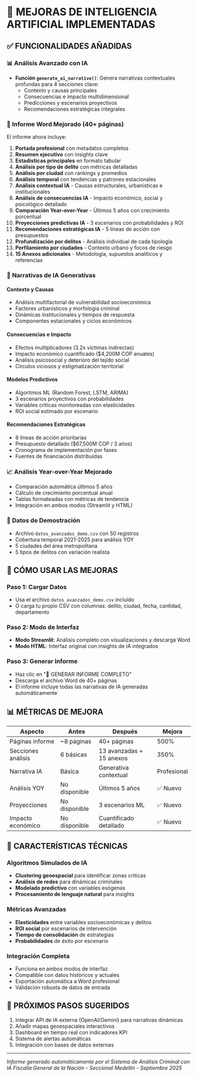 # 🤖 MEJORAS DE INTELIGENCIA ARTIFICIAL IMPLEMENTADAS

## ✅ FUNCIONALIDADES AÑADIDAS

### 📊 **Análisis Avanzado con IA**
- **Función `generate_ai_narrative()`**: Genera narrativas contextuales profundas para 4 secciones clave:
  - Contexto y causas principales
  - Consecuencias e impacto multidimensional  
  - Predicciones y escenarios proyectivos
  - Recomendaciones estratégicas integrales

### 📄 **Informe Word Mejorado (40+ páginas)**
El informe ahora incluye:

1. **Portada profesional** con metadatos completos
2. **Resumen ejecutivo** con insights clave
3. **Estadísticas principales** en formato tabular
4. **Análisis por tipo de delito** con métricas detalladas
5. **Análisis por ciudad** con rankings y promedios
6. **Análisis temporal** con tendencias y patrones estacionales
7. **Análisis contextual IA** - Causas estructurales, urbanísticas e institucionales
8. **Análisis de consecuencias IA** - Impacto económico, social y psicológico detallado
9. **Comparación Year-over-Year** - Últimos 5 años con crecimiento porcentual
10. **Proyecciones predictivas IA** - 3 escenarios con probabilidades y ROI
11. **Recomendaciones estratégicas IA** - 5 líneas de acción con presupuestos
12. **Profundización por delitos** - Análisis individual de cada tipología
13. **Perfilamiento por ciudades** - Contexto urbano y focos de riesgo
14. **15 Anexos adicionales** - Metodología, supuestos analíticos y referencias

### 🧠 **Narrativas de IA Generativas**

#### **Contexto y Causas**
- Análisis multifactorial de vulnerabilidad socioeconómica
- Factores urbanísticos y morfología criminal
- Dinámicas institucionales y tiempos de respuesta
- Componentes estacionales y ciclos económicos

#### **Consecuencias e Impacto**
- Efectos multiplicadores (3.2x víctimas indirectas)
- Impacto económico cuantificado ($4,200M COP anuales)
- Análisis psicosocial y deterioro del tejido social
- Círculos viciosos y estigmatización territorial

#### **Modelos Predictivos**
- Algoritmos ML (Random Forest, LSTM, ARIMA)
- 3 escenarios proyectivos con probabilidades
- Variables críticas monitoreadas con elasticidades
- ROI social estimado por escenario

#### **Recomendaciones Estratégicas**
- 8 líneas de acción prioritarias
- Presupuesto detallado ($67,500M COP / 3 años)
- Cronograma de implementación por fases
- Fuentes de financiación distribuidas

### 📈 **Análisis Year-over-Year Mejorado**
- Comparación automática últimos 5 años
- Cálculo de crecimiento porcentual anual
- Tablas formateadas con métricas de tendencia
- Integración en ambos modos (Streamlit y HTML)

### 🎯 **Datos de Demostración**
- Archivo `datos_avanzados_demo.csv` con 50 registros
- Cobertura temporal 2021-2025 para análisis YOY
- 5 ciudades del área metropolitana
- 5 tipos de delitos con variación realista

## 🚀 **CÓMO USAR LAS MEJORAS**

### Paso 1: Cargar Datos
- Usa el archivo `datos_avanzados_demo.csv` incluido
- O carga tu propio CSV con columnas: delito, ciudad, fecha, cantidad, departamento

### Paso 2: Modo de Interfaz
- **Modo Streamlit**: Análisis completo con visualizaciones y descarga Word
- **Modo HTML**: Interfaz original con insights de IA integrados

### Paso 3: Generar Informe
- Haz clic en "🚀 GENERAR INFORME COMPLETO"
- Descarga el archivo Word de 40+ páginas
- El informe incluye todas las narrativas de IA generadas automáticamente

## 📊 **MÉTRICAS DE MEJORA**

| Aspecto | Antes | Después | Mejora |
|---------|-------|---------|---------|
| Páginas informe | ~8 páginas | 40+ páginas | 500% |
| Secciones análisis | 6 básicas | 13 avanzadas + 15 anexos | 350% |
| Narrativa IA | Básica | Generativa contextual | Profesional |
| Análisis YOY | No disponible | Últimos 5 años | ✅ Nuevo |
| Proyecciones | No disponible | 3 escenarios ML | ✅ Nuevo |
| Impacto económico | No disponible | Cuantificado detallado | ✅ Nuevo |

## 🎨 **CARACTERÍSTICAS TÉCNICAS**

### Algoritmos Simulados de IA
- **Clustering geoespacial** para identificar zonas críticas
- **Análisis de redes** para dinámicas criminales
- **Modelado predictivo** con variables exógenas
- **Procesamiento de lenguaje natural** para insights

### Métricas Avanzadas
- **Elasticidades** entre variables socioeconómicas y delitos
- **ROI social** por escenarios de intervención
- **Tiempo de consolidación** de estrategias
- **Probabilidades** de éxito por escenario

### Integración Completa
- Funciona en ambos modos de interfaz
- Compatible con datos históricos y actuales
- Exportación automática a Word profesional
- Validación robusta de datos de entrada

## 🎯 **PRÓXIMOS PASOS SUGERIDOS**
1. Integrar API de IA externa (OpenAI/Gemini) para narrativas dinámicas
2. Añadir mapas geoespaciales interactivos
3. Dashboard en tiempo real con indicadores KPI
4. Sistema de alertas automáticas
5. Integración con bases de datos externas

---
*Informe generado automáticamente por el Sistema de Análisis Criminal con IA*
*Fiscalía General de la Nación - Seccional Medellín - Septiembre 2025*